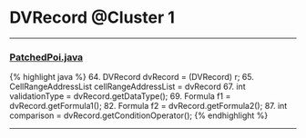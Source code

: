 # DVRecord @Cluster 1

***

### [PatchedPoi.java](https://searchcode.com/codesearch/view/72854649/)
{% highlight java %}
64. DVRecord dvRecord = (DVRecord) r;
65. CellRangeAddressList cellRangeAddressList = dvRecord
67. int validationType = dvRecord.getDataType();
69.   Formula f1 = dvRecord.getFormula1();
82.   Formula f2 = dvRecord.getFormula2();
87.   int comparison = dvRecord.getConditionOperator();
{% endhighlight %}

***

